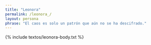 ```yaml
---
title: "Leonora"
permalink: /leonora_/
layout: persona
phrase: "El caos es solo un patrón que aún no se ha descifrado."
---
```


{% include textos/leonora-body.txt %}
